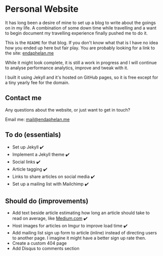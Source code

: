 # Personal Website

It has long been a desire of mine to set up a blog to write about the goings on in my life. A combination of some down time while travelling and a want to begin document my travelling experience finally pushed me to do it.

This is the `README` for that blog. If you don't know what that is I have no idea how you ended up here but fair play.
You are probably looking for a link to the site: [endaphelan.me](https://endaphelan.me)

While it might look complete, it is still a work in progress and I will continue to analyse performance analytics, improve and tweak with it.

I built it using Jekyll and it's hosted on GitHub pages, so it is free except for a tiny yearly fee for the domain.

## Contact me

Any questions about the website, or just want to get in touch?

Email me: mail@endaphelan.me

## To do (essentials)

- Set up Jekyll ✔️
- Implement a Jekyll theme ✔️
- Social links ✔️
- Article tagging ✔️
- Links to share articles on social media️ ️️✔️
- Set up a mailing list with Mailchimp ✔️

## Should do (improvements)

- Add text beside article estimating how long an article should take to read on average, like [Medium.com](https://www.medium.com) ✔️
- Host images for articles on Imgur to improve load time ✔️
- Add mailing list sign up form to article (inline) instead of directing users to another page. I imagine it might have a better sign up rate then.
- Create a custom 404 page
- Add Disqus to comments section

